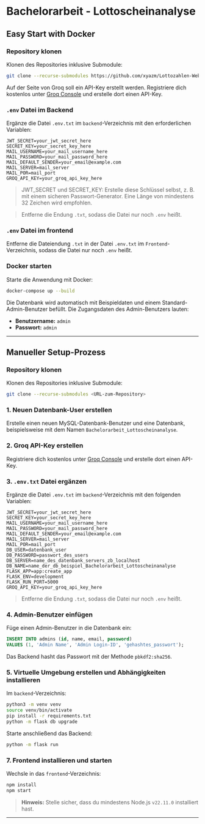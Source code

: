 # Bachelorarbeit - Lottoscheinanalyse

## Easy Start with Docker

### Repository klonen
Klonen des Repositories inklusive Submodule:

```bash
git clone --recurse-submodules https://github.com/xyazm/Lottozahlen-Webapplikation.git
```

Auf der Seite von Groq soll ein API-Key erstellt werden. Registriere dich kostenlos unter [Groq Console](https://console.groq.com/keys) und erstelle dort einen API-Key.

### `.env` Datei im Backend
Ergänze die Datei `.env.txt` im `backend`-Verzeichnis mit den erforderlichen Variablen:

```env
JWT_SECRET=your_jwt_secret_here
SECRET_KEY=your_secret_key_here
MAIL_USERNAME=your_mail_username_here
MAIL_PASSWORD=your_mail_password_here
MAIL_DEFAULT_SENDER=your_email@example.com
MAIL_SERVER=mail_server
MAIL_POR=mail_port
GROQ_API_KEY=your_groq_api_key_here
```
> JWT_SECRET und SECRET_KEY: Erstelle diese Schlüssel selbst, z. B. mit einem sicheren Passwort-Generator. Eine Länge von mindestens 32 Zeichen wird empfohlen.

> Entferne die Endung `.txt`, sodass die Datei nur noch `.env` heißt.

### `.env` Datei im frontend
Entferne die Dateiendung `.txt` in der Datei `.env.txt` im `Frontend`-Verzeichnis, sodass die Datei nur noch `.env` heißt.

### Docker starten
Starte die Anwendung mit Docker:

```bash
docker-compose up --build
```

Die Datenbank wird automatisch mit Beispieldaten und einem Standard-Admin-Benutzer befüllt. Die Zugangsdaten des Admin-Benutzers lauten:
- **Benutzername:** `admin`
- **Passwort:** `admin`

---

## Manueller Setup-Prozess

### Repository klonen
Klonen des Repositories inklusive Submodule:

```bash
git clone --recurse-submodules <URL-zum-Repository>
```

### 1. Neuen Datenbank-User erstellen
Erstelle einen neuen MySQL-Datenbank-Benutzer und eine Datenbank, beispielsweise mit dem Namen `Bachelorarbeit_Lottoscheinanalyse`.

### 2. Groq API-Key erstellen
Registriere dich kostenlos unter [Groq Console](https://console.groq.com/keys) und erstelle dort einen API-Key.

### 3. `.env.txt` Datei ergänzen
Ergänze die Datei `.env.txt` im `backend`-Verzeichnis mit den folgenden Variablen:

```env
JWT_SECRET=your_jwt_secret_here
SECRET_KEY=your_secret_key_here
MAIL_USERNAME=your_mail_username_here
MAIL_PASSWORD=your_mail_password_here
MAIL_DEFAULT_SENDER=your_email@example.com
MAIL_SERVER=mail_server
MAIL_POR=mail_port
DB_USER=datenbank_user
DB_PASSWORD=passwort_des_users
DB_SERVER=name_des_datenbank_servers_zb_localhost
DB_NAME=name_der_db_beispiel_Bachelorarbeit_Lottoscheinanalyse
FLASK_APP=app:create_app
FLASK_ENV=development
FLASK_RUN_PORT=5000
GROQ_API_KEY=your_groq_api_key_here
```

> Entferne die Endung `.txt`, sodass die Datei nur noch `.env` heißt.

### 4. Admin-Benutzer einfügen
Füge einen Admin-Benutzer in die Datenbank ein:

```sql
INSERT INTO admins (id, name, email, password)
VALUES (1, 'Admin Name', 'Admin Login-ID', 'gehashtes_passwort');
```

Das Backend hasht das Passwort mit der Methode `pbkdf2:sha256`.

### 5. Virtuelle Umgebung erstellen und Abhängigkeiten installieren
Im `backend`-Verzeichnis:

```bash
python3 -m venv venv
source venv/bin/activate
pip install -r requirements.txt
python -m flask db upgrade
```

Starte anschließend das Backend:

```bash
python -m flask run
```

### 7. Frontend installieren und starten
Wechsle in das `frontend`-Verzeichnis:

```bash
npm install
npm start
```

> **Hinweis:** Stelle sicher, dass du mindestens Node.js `v22.11.0` installiert hast.

---
